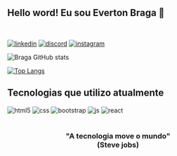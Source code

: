 
<h2>Hello word! Eu sou Everton Braga 🤝</h2><br/>

[![linkedin](https://img.shields.io/badge/LinkedIn-0077B5?style=for-the-badge&logo=linkedin&logoColor=white)](https://www.linkedin.com/in/everton-braga-5b644b269/)
[![discord](https://img.shields.io/badge/Discord-7289DA?style=for-the-badge&logo=discord&logoColor=white)](https://discord.com/channels/@me)
[![instagram](https://img.shields.io/badge/Instagram-E4405F?style=for-the-badge&logo=instagram&logoColor=white)](https://www.instagram.com/evertonbraga_/)


![Braga GitHub stats](https://github-readme-stats.vercel.app/api?username=evertonbraga10&show_icons=true&theme=tokyonight)

[![Top Langs](https://github-readme-stats.vercel.app/api/top-langs/?username=evertonbraga10)](https://github.com/evertonbraga10/github-readme-stats)

<h2>Tecnologias que utilizo atualmente</h2>

<div style="display: inline_block">
    <img align="center" alt="html5" src="https://img.shields.io/badge/HTML5-E34F26?style=for-the-badge&logo=html5&logoColor=white" />
    <img align="center" alt="css" src="https://img.shields.io/badge/CSS3-1572B6?style=for-the-badge&logo=css3&logoColor=white" />
    <img align="center" alt="bootstrap" src="https://img.shields.io/badge/Bootstrap-563D7C?style=for-the-badge&logo=bootstrap&logoColor=white" />
    <img align="center" alt="js" src="https://img.shields.io/badge/JavaScript-F7DF1E?style=for-the-badge&logo=javascript&logoColor=black" />
    <img align="center" alt="react" src="https://img.shields.io/badge/React-20232A?style=for-the-badge&logo=react&logoColor=61DAFB" />
</div><br>
<div align="center">
<h3>"A tecnologia move o mundo"<br>(Steve jobs)</h3>
</div>
